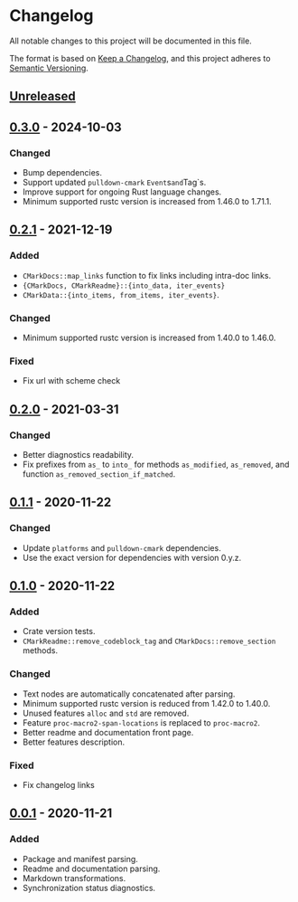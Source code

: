 # Changelog
All notable changes to this project will be documented in this file.

The format is based on [Keep a Changelog](https://keepachangelog.com/en/1.0.0/),
and this project adheres to [Semantic Versioning](https://semver.org/spec/v2.0.0.html).

## [Unreleased]

## [0.3.0] - 2024-10-03
### Changed
- Bump dependencies.
- Support updated `pulldown-cmark` `Event`s` and `Tag`s.
- Improve support for ongoing Rust language changes.
- Minimum supported rustc version is increased from 1.46.0 to 1.71.1.

## [0.2.1] - 2021-12-19
### Added
- `CMarkDocs::map_links` function to fix links including intra-doc links.
- `{CMarkDocs, CMarkReadme}::{into_data, iter_events}`
- `CMarkData::{into_items, from_items, iter_events}`.

### Changed
- Minimum supported rustc version is increased from 1.40.0 to 1.46.0.

### Fixed
- Fix url with scheme check

## [0.2.0] - 2021-03-31
### Changed
- Better diagnostics readability.
- Fix prefixes from `as_` to `into_` for methods `as_modified`, `as_removed`,
  and function `as_removed_section_if_matched`.

## [0.1.1] - 2020-11-22
### Changed
- Update `platforms` and `pulldown-cmark` dependencies.
- Use the exact version for dependencies with version 0.y.z.

## [0.1.0] - 2020-11-22
### Added
- Crate version tests.
- `CMarkReadme::remove_codeblock_tag` and `CMarkDocs::remove_section` methods.

### Changed
- Text nodes are automatically concatenated after parsing.
- Minimum supported rustc version is reduced from 1.42.0 to 1.40.0.
- Unused features `alloc` and `std` are removed.
- Feature `proc-macro2-span-locations` is replaced to `proc-macro2`.
- Better readme and documentation front page.
- Better features description.

### Fixed
- Fix changelog links

## [0.0.1] - 2020-11-21
### Added
- Package and manifest parsing.
- Readme and documentation parsing.
- Markdown transformations.
- Synchronization status diagnostics.

[Unreleased]: https://github.com/zheland/readme-sync/compare/v0.3.0...HEAD
[0.3.0]: https://github.com/zheland/readme-sync/compare/v0.2.1...v0.3.0
[0.2.1]: https://github.com/zheland/readme-sync/compare/v0.2.0...v0.2.1
[0.2.0]: https://github.com/zheland/readme-sync/compare/v0.1.1...v0.2.0
[0.1.1]: https://github.com/zheland/readme-sync/compare/v0.1.0...v0.1.1
[0.1.0]: https://github.com/zheland/readme-sync/compare/v0.0.1...v0.1.0
[0.0.1]: https://github.com/zheland/readme-sync/releases/tag/v0.0.1
